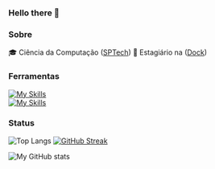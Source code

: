 ### Hello there 👋

### Sobre
🎓 Ciência da Computação ([SPTech](https://www.sptech.school/))
🏢 Estagiário na ([Dock](https://dock.tech/))

### Ferramentas

[![My Skills](https://skillicons.dev/icons?i=java,python,r,go,js)](https://skillicons.dev) <br>
[![My Skills](https://skillicons.dev/icons?i=aws,azure,mysql,docker)](https://skillicons.dev)

### Status

![Top Langs](https://github-readme-stats.vercel.app/api/top-langs/?username=brunolimabh&theme=transparent&layout=compact&show_icons=true&hide_border=true&card_width=250)
[![GitHub Streak](https://streak-stats.demolab.com?user=brunolimabh&hide_border=true&theme=transparent)](https://git.io/streak-stats)

![My GitHub stats](https://github-readme-stats.vercel.app/api?username=brunolimabh&theme=transparent&show_icons=true&hide_border=true&card_width=250)
